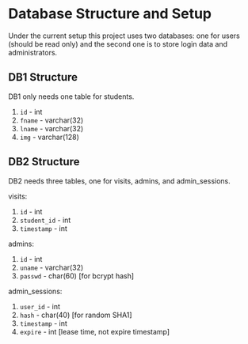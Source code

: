 # Database Structure and Setup

Under the current setup this project uses two databases: one for users (should be read only) and the second one is to store login data and administrators.

## DB1 Structure

DB1 only needs one table for students.

1.  `id` - int
2.  `fname` - varchar(32)
3.  `lname` - varchar(32)
4.  `img` - varchar(128)

## DB2 Structure

DB2 needs three tables, one for visits, admins, and admin_sessions.

visits:

1.  `id` - int
2.  `student_id` - int
3.  `timestamp` - int

admins:

1.  `id` - int
2.  `uname` - varchar(32)
3.  `passwd` - char(60) [for bcrypt hash]

admin_sessions:

1.  `user_id` - int
2.  `hash` - char(40) [for random SHA1]
3.  `timestamp` - int
4.  `expire` - int [lease time, not expire timestamp]
